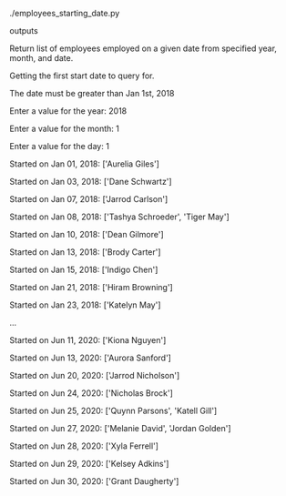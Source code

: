 ./employees_starting_date.py

outputs

Return list of employees employed on a given date from specified year, month, and date.

Getting the first start date to query for.

The date must be greater than Jan 1st, 2018

Enter a value for the year: 2018

Enter a value for the month: 1

Enter a value for the day: 1

Started on Jan 01, 2018: ['Aurelia Giles']

Started on Jan 03, 2018: ['Dane Schwartz']

Started on Jan 07, 2018: ['Jarrod Carlson']

Started on Jan 08, 2018: ['Tashya Schroeder', 'Tiger May']

Started on Jan 10, 2018: ['Dean Gilmore']

Started on Jan 13, 2018: ['Brody Carter']

Started on Jan 15, 2018: ['Indigo Chen']

Started on Jan 21, 2018: ['Hiram Browning']

Started on Jan 23, 2018: ['Katelyn May']

...

Started on Jun 11, 2020: ['Kiona Nguyen']

Started on Jun 13, 2020: ['Aurora Sanford']

Started on Jun 20, 2020: ['Jarrod Nicholson']

Started on Jun 24, 2020: ['Nicholas Brock']

Started on Jun 25, 2020: ['Quynn Parsons', 'Katell Gill']

Started on Jun 27, 2020: ['Melanie David', 'Jordan Golden']

Started on Jun 28, 2020: ['Xyla Ferrell']

Started on Jun 29, 2020: ['Kelsey Adkins']

Started on Jun 30, 2020: ['Grant Daugherty']
